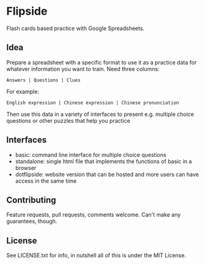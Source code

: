 Flipside
========

Flash cards based practice with Google Spreadsheets.

Idea
----

Prepare a spreadsheet with a specific format to use it as a practice
data for whatever information you want to train. Need three columns:

`Answers | Questions | Clues`

For example: 

`English expression | Chinese expression | Chinese pronunciation`

Then use this data in a variety of interfaces to present e.g. multiple
choice questions or other puzzles that help you practice


Interfaces
----------

* basic: command line interface for multiple choice questions
* standalone: single html file that implements the functions of basic in a browser
* dotflipside: website version that can be hosted and more users can have access in the same time


Contributing
------------

Feature requests, pull requests, comments welcome. Can't make any guarantees, though.


License
-------

See LICENSE.txt for info, in nutshell all of this is under the MIT License.

